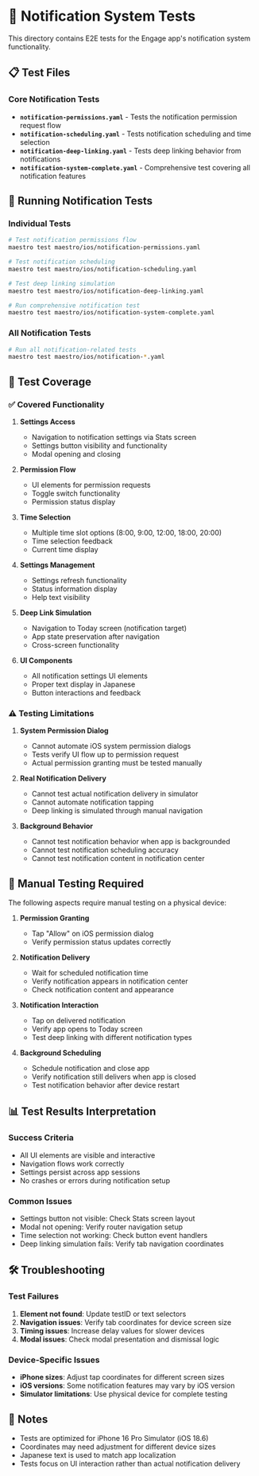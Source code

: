 # 🔔 Notification System Tests

This directory contains E2E tests for the Engage app's notification system functionality.

## 📋 Test Files

### Core Notification Tests

- **`notification-permissions.yaml`** - Tests the notification permission request flow
- **`notification-scheduling.yaml`** - Tests notification scheduling and time selection
- **`notification-deep-linking.yaml`** - Tests deep linking behavior from notifications
- **`notification-system-complete.yaml`** - Comprehensive test covering all notification features

## 🚀 Running Notification Tests

### Individual Tests

```bash
# Test notification permissions flow
maestro test maestro/ios/notification-permissions.yaml

# Test notification scheduling
maestro test maestro/ios/notification-scheduling.yaml

# Test deep linking simulation
maestro test maestro/ios/notification-deep-linking.yaml

# Run comprehensive notification test
maestro test maestro/ios/notification-system-complete.yaml
```

### All Notification Tests

```bash
# Run all notification-related tests
maestro test maestro/ios/notification-*.yaml
```

## 🧪 Test Coverage

### ✅ Covered Functionality

1. **Settings Access**

   - Navigation to notification settings via Stats screen
   - Settings button visibility and functionality
   - Modal opening and closing

2. **Permission Flow**

   - UI elements for permission requests
   - Toggle switch functionality
   - Permission status display

3. **Time Selection**

   - Multiple time slot options (8:00, 9:00, 12:00, 18:00, 20:00)
   - Time selection feedback
   - Current time display

4. **Settings Management**

   - Settings refresh functionality
   - Status information display
   - Help text visibility

5. **Deep Link Simulation**

   - Navigation to Today screen (notification target)
   - App state preservation after navigation
   - Cross-screen functionality

6. **UI Components**
   - All notification settings UI elements
   - Proper text display in Japanese
   - Button interactions and feedback

### ⚠️ Testing Limitations

1. **System Permission Dialog**

   - Cannot automate iOS system permission dialogs
   - Tests verify UI flow up to permission request
   - Actual permission granting must be tested manually

2. **Real Notification Delivery**

   - Cannot test actual notification delivery in simulator
   - Cannot automate notification tapping
   - Deep linking is simulated through manual navigation

3. **Background Behavior**
   - Cannot test notification behavior when app is backgrounded
   - Cannot test notification scheduling accuracy
   - Cannot test notification content in notification center

## 🔧 Manual Testing Required

The following aspects require manual testing on a physical device:

1. **Permission Granting**

   - Tap "Allow" on iOS permission dialog
   - Verify permission status updates correctly

2. **Notification Delivery**

   - Wait for scheduled notification time
   - Verify notification appears in notification center
   - Check notification content and appearance

3. **Notification Interaction**

   - Tap on delivered notification
   - Verify app opens to Today screen
   - Test deep linking with different notification types

4. **Background Scheduling**
   - Schedule notification and close app
   - Verify notification still delivers when app is closed
   - Test notification behavior after device restart

## 📊 Test Results Interpretation

### Success Criteria

- All UI elements are visible and interactive
- Navigation flows work correctly
- Settings persist across app sessions
- No crashes or errors during notification setup

### Common Issues

- Settings button not visible: Check Stats screen layout
- Modal not opening: Verify router navigation setup
- Time selection not working: Check button event handlers
- Deep linking simulation fails: Verify tab navigation coordinates

## 🛠️ Troubleshooting

### Test Failures

1. **Element not found**: Update testID or text selectors
2. **Navigation issues**: Verify tab coordinates for device screen size
3. **Timing issues**: Increase delay values for slower devices
4. **Modal issues**: Check modal presentation and dismissal logic

### Device-Specific Issues

- **iPhone sizes**: Adjust tap coordinates for different screen sizes
- **iOS versions**: Some notification features may vary by iOS version
- **Simulator limitations**: Use physical device for complete testing

## 📝 Notes

- Tests are optimized for iPhone 16 Pro Simulator (iOS 18.6)
- Coordinates may need adjustment for different device sizes
- Japanese text is used to match app localization
- Tests focus on UI interaction rather than actual notification delivery
